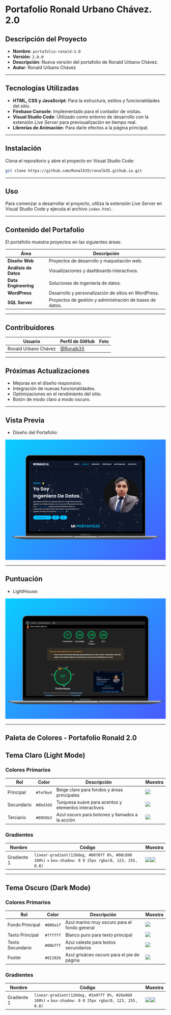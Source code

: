 # Portafolio Ronald Urbano Chávez. 2.0

## Descripción del Proyecto

- **Nombre**: `portafolio-ronald-2.0`
- **Versión**: `2.0.0`
- **Descripción**: Nueva versión del portafolio de Ronald Urbano Chávez.
- **Autor**: Ronald Urbano Chávez

---

## Tecnologías Utilizadas

- **HTML, CSS y JavaScript**: Para la estructura, estilos y funcionalidades del sitio.
- **Firebase Console**: Implementado para el contador de visitas.
- **Visual Studio Code**: Utilizado como entorno de desarrollo con la extensión *Live Server* para previsualización en tiempo real.
- **Librerías de Animación**: Para darle efectos a la página principal.

---

## Instalación

Clona el repositorio y abre el proyecto en Visual Studio Code:

```bash
git clone https://github.com/Ronalk35/ronalk35.github.io.git
```

---

## Uso

Para comenzar a desarrollar el proyecto, utiliza la extensión *Live Server* en Visual Studio Code y ejecuta el archivo `index.html`.

---

## Contenido del Portafolio

El portafolio muestra proyectos en las siguientes áreas:

| Área                  | Descripción                                              |
| --------------------- | -------------------------------------------------------- |
| **Diseño Web**        | Proyectos de desarrollo y maquetación web.               |
| **Análisis de Datos** | Visualizaciones y dashboards interactivos.               |
| **Data Engineering**  | Soluciones de ingeniería de datos.                       |
| **WordPress**         | Desarrollo y personalización de sitios en WordPress.     |
| **SQL Server**        | Proyectos de gestión y administración de bases de datos. |

---

## Contribuidores

| Usuario              | Perfil de GitHub                                 | Foto |
| -------------------- | ------------------------------------------------ | ---- |
| Ronald Urbano Chávez | [@Ronalk35](https://github.com/Ronalk35) |      | <img src="https://github.com/Ronalk35/ronalk35.github.io/assets/img/portafolio_ronald.png" width="50" height="50" />

---

## Próximas Actualizaciones

- Mejoras en el diseño responsivo.
- Integración de nuevas funcionalidades.
- Optimizaciones en el rendimiento del sitio.
- Botón de modo claro a modo oscuro.

---

## Vista Previa

- Diseño del Portafolio:

![Vista previa del portafolio](assets/img/portafolio_ronald.png)

---

## Puntuación

- LightHouse:

![Vista previa del portafolio](assets/img/lighthouse.png)

---

## Paleta de Colores - Portafolio Ronald 2.0

## Tema Claro (Light Mode)
### Colores Primarios
| Rol         | Color       | Descripción                                                  | Muestra                          |
|-------------|-------------|--------------------------------------------------------------|----------------------------------|
| Principal   | `#fef6e4`   | Beige claro para fondos y áreas principales                  | ![](https://via.placeholder.com/30x20/fef6e4/000000?text=+) |
| Secundario  | `#8bd3dd`   | Turquesa suave para acentos y elementos interactivos         | ![](https://via.placeholder.com/30x20/8bd3dd/000000?text=+) |
| Terciario   | `#0056b3`   | Azul oscuro para botones y llamados a la acción              | ![](https://via.placeholder.com/30x20/0056b3/FFFFFF?text=+) |

### Gradientes
| Nombre        | Código                                                                                   | Muestra |
|---------------|-------------------------------------------------------------------------------------------|---------|
| Gradiente 1    | `linear-gradient(120deg, #0078ff 0%, #00c896 100%)` + `box-shadow: 0 0 25px rgba(0, 123, 255, 0.8)` | ![](https://via.placeholder.com/150x30/0078ff/FFFFFF?text=+)![](https://via.placeholder.com/150x30/00c896/FFFFFF?text=+) |

---
## Tema Oscuro (Dark Mode)
### Colores Primarios
| Rol              | Color       | Descripción                                             | Muestra                          |
|------------------|-------------|---------------------------------------------------------|----------------------------------|
| Fondo Principal  | `#000a1f`   | Azul marino muy oscuro para el fondo general            | ![](https://via.placeholder.com/30x20/000a1f/FFFFFF?text=+) |
| Texto Principal  | `#ffffff`   | Blanco puro para texto principal                        | ![](https://via.placeholder.com/30x20/ffffff/000000?text=+) |
| Texto Secundario | `#00bfff`   | Azul celeste para textos secundarios                    | ![](https://via.placeholder.com/30x20/00bfff/000000?text=+) |
| Footer           | `#02102b`   | Azul grisáceo oscuro para el pie de página              | ![](https://via.placeholder.com/30x20/02102b/FFFFFF?text=+) |

### Gradientes
| Nombre        | Código                                                                                   | Muestra |
|---------------|-------------------------------------------------------------------------------------------|---------|
| Gradiente 1    | `linear-gradient(120deg, #3a9fff 0%, #26e0b0 100%)` + `box-shadow: 0 0 25px rgba(0, 123, 255, 0.8)` | ![](https://via.placeholder.com/150x30/3a9fff/FFFFFF?text=+)![](https://via.placeholder.com/150x30/26e0b0/FFFFFF?text=+) |

